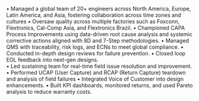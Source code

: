 •	Managed a global team of 20+ engineers across North America, Europe, Latin America, and Asia, fostering collaboration across time zones and cultures
•	Oversaw quality across multiple factories such as Foxconn, Flextronics, Cal-Comp Asia, and Flextronics Brazil.
•	Championed CAPA Process Improvements using data-driven root cause analysis and systemic corrective actions aligned with 8D and 7-Step methodologies.
•	Managed QMS with traceability, risk logs, and ECNs to meet global compliance.
•	Conducted in-depth design reviews for failure prevention.
•	Closed loop EOL feedback into next-gen designs. 	
•	Led sustaining team for real-time field issue resolution and improvement.
•	Performed UCAP (User Capture) and RCAP (Return Capture) teardown and analysis of field failures
•	Integrated Voice of Customer into design enhancements.
•	Built KPI dashboards, monitored returns, and used Pareto analysis to reduce warranty costs.
